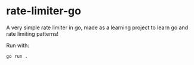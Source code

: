 # rate-limiter-go
A very simple rate limiter in go, made as a learning project to learn go and rate limiting patterns!

Run with:
```bash
go run .
```
